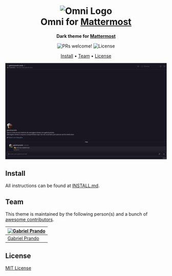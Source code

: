 <h1 align="center">
  <br>
  <img src="https://storage.googleapis.com/golden-wind/github/omni/omni.png" alt="Omni Logo" width="100">
  <br>
  Omni for <a href="https://mattermost.com">Mattermost</a>
  <br>
</h1>

<p align="center">
  <strong>Dark theme for <a href="https://mattermost.com">Mattermost</a></strong>
</p>

<p align="center">
  <img src="https://img.shields.io/badge/PRs-welcome-%235FCC6F.svg" alt="PRs welcome!" />

  <img alt="License" src="https://img.shields.io/badge/license-MIT-%235FCC6F">
</p>

<p align="center">
  <a href="#install">Install</a> •
  <a href="#team">Team</a> •
  <a href="#license">License</a>
</p>

<p align="center">
  <img alt="Omni screnshoot for X" src="./screenshot.png">
</p>

## Install

All instructions can be found at [INSTALL.md](./INSTALL.md).

## Team

This theme is maintained by the following person(s) and a bunch of [awesome contributors](https://github.com/getomni/mattermost/graphs/contributors).

| [![Gabriel Prando](https://github.com/gprando.png?size=100)](https://github.com/gprando) |
| ------------------------------------------------------------------------------------------------ |
| [Gabriel Prando](https://github.com/gprando)                                                   |

## License

[MIT License](./LICENSE.md)

